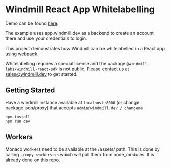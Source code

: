 # Windmill React App Whitelabelling

Demo can be found [here](https://windmill-sdk-example.com/).

The example uses app.windmill.dev as a backend to create an account there and
use your credentials to login.

This project demonstrates how Windmill can be whitelabelled in a React app using
webpack.

Whitelabelling requires a special license and the package
`@windmill-labs/windmill-react-sdk` is not public. Please contact us at
sales@windmill.dev to get started.

## Getting Started

Have a windmill instance available at `localhost:8000` (or change
package.json/proxy) that accepts `admin@windmill.dev / changeme`

```
npm install
npm run dev
```

## Workers

Monaco workers need to be available at the /assets/ path. This is done by
calling `./copy_workers.sh` which will pull them from node_modules. It is
already done on this repo.
